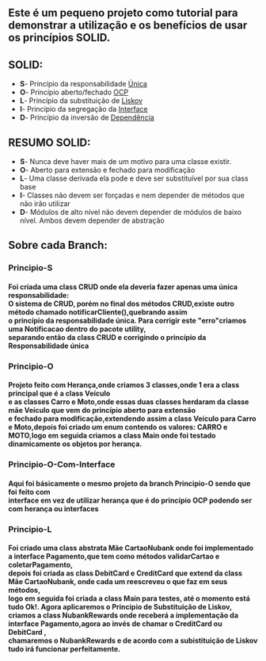 <h2>Este é um pequeno projeto como tutorial para demonstrar a utilização e os benefícios de usar os princípios SOLID.</h2>
<h2>SOLID:</h2>
<ul>
   <li><b>S</b>- Princípio da responsabilidade <a href="https://en.wikipedia.org/wiki/Single-responsibility_principle">Única</a></li>
   <li><b>O</b>- Princípio aberto/fechado <a href="https://pt.wikipedia.org/wiki/Princípio_do_aberto/fechado">OCP</a></li>
   <li><b>L</b>- Princípio da substituição de <a href="https://pt.wikipedia.org/wiki/Princípio_da_substituição_de_Liskov">Liskov</a></li>
   <li><b>I</b>- Princípio da segregação da <a href="https://pt.wikipedia.org/wiki/Princípio_da_segregação_de_Interface#:~:text=No%20campo%20da%20engenharia%20de,de%20métodos%20que%20não%20utiliza.&text=O%20ISP%20é%20um%20dos,de%20Alto%20Coesão%20do%20GRASP.">Interface</a></li>
   <li><b>D</b>- Princípio da inversão de <a href="https://pt.wikipedia.org/wiki/Princípio_da_inversão_de_dependência#:~:text=O%20princípio%20estabelece%20que%3A,que%20devem%20depender%20de%20abstrações.">Dependência</a></li>
</ul>
<h2>RESUMO SOLID:</h2>
<ul>
 <li><b>S</b>- Nunca deve haver mais de um motivo para uma classe existir.</li>
 <li><b>O</b>- Aberto para extensão e fechado para modificação</li>
 <li><b>L</b>- Uma classe derivada ela pode e deve ser substituível por sua class base</li>
 <li><b>I</b>- Classes não devem ser forçadas e nem depender de métodos que não irão utilizar</li>
 <li><b>D</b>- Módulos de alto nível não devem depender de módulos de baixo nível. Ambos devem depender de abstração</li>
</ul>

<h2>Sobre cada Branch:</h2>

<b><h3>Principio-S</h3></b> 
<h4>Foi criada uma class CRUD onde ela deveria fazer apenas uma única responsabilidade:</br>O sistema de CRUD,
porém no final dos métodos CRUD,existe outro método chamado notificarCliente(),quebrando assim </br> o princípio da responsabilidade única. 
Para corrigir este "erro"criamos uma Notificacao dentro do pacote utility,</br> separando então da class CRUD e corrigindo o princípio da Responsabilidade única</h4>

<b><h3>Principio-O</h3></b>
<h4>Projeto feito com Herança,onde criamos 3 classes,onde 1 era a class principal que é a class Veículo</br>
e as classes Carro e Moto,onde essas duas classes herdaram da classe mãe Veículo que vem do princípio aberto para extensão</br>
e fechado para modificação,extendendo assim a class Veículo para Carro e Moto,depois foi criado um enum contendo os valores:
CARRO e MOTO,logo em seguida criamos a class Main onde foi testado dinamicamente os objetos por herança.</h4

<b><h3>Principio-O-Com-Interface</h3></b>
<h4>Aqui foi básicamente o mesmo projeto da branch <strong>Principio-O</strong> sendo que foi feito com </br>
interface em vez de utilizar herança que é do princípio OCP podendo ser com herança ou interfaces</h4>

<b><h3>Principio-L</h3></b>
<h4>Foi criado uma class abstrata Mãe CartaoNubank onde foi implementado a interface Pagamento,que tem como métodos validarCartao e coletarPagamento,</br>
 depois foi criada as class DebitCard e CreditCard que extend da class Mãe CartaoNubank, onde cada um reescreveu o que faz em seus métodos,</br>
 logo em seguida foi criada a class Main para testes, até o momento está tudo Ok!. Agora aplicaremos o Principio de Substituição de Liskov,</br>
 criamos a class NubankRewards onde receberá a implementação da interface Pagamento,agora ao invés de chamar o CreditCard ou DebitCard ,</br>
 chamaremos o NubankRewards e de acordo com a subistituição de Liskov tudo irá funcionar perfeitamente.</h4>
